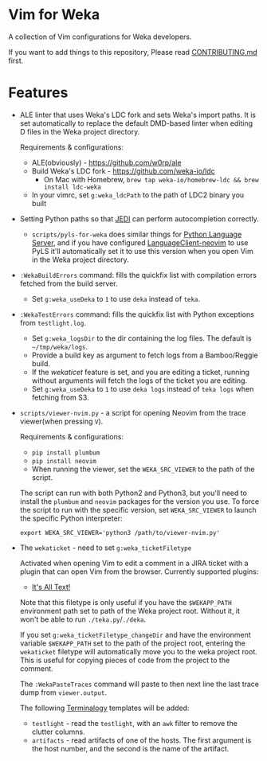 Vim for Weka
============

A collection of Vim configurations for Weka developers.

If you want to add things to this repository, Please read
[CONTRIBUTING.md](CONTRIBUTING.md) first.

Features
========

* ALE linter that uses Weka's LDC fork and sets Weka's import paths. It is set
  automatically to replace the default DMD-based linter when editing D files in
  the Weka project directory.

    Requirements & configurations:
    * ALE(obviously) - https://github.com/w0rp/ale
    * Build Weka's LDC fork - https://github.com/weka-io/ldc
      * On Mac with Homebrew, `brew tap weka-io/homebrew-ldc && brew install ldc-weka`
    * In your vimrc, set `g:weka_ldcPath` to the path of LDC2 binary you built

* Setting Python paths so that [JEDI](https://github.com/davidhalter/jedi-vim)
  can perform autocompletion correctly.

    * `scripts/pyls-for-weka` does similar things for [Python Language
      Server](https://github.com/palantir/python-language-server), and if you
      have configured
      [LanguageClient-neovim](https://github.com/autozimu/LanguageClient-neovim)
      to use PyLS it'll automatically set it to use this version when you open
      Vim in the Weka project directory.

* `:WekaBuildErrors` command: fills the quickfix list with compilation errors
  fetched from the build server.

    * Set `g:weka_useDeka` to `1` to use `deka` instead of `teka`.

* `:WekaTestErrors` command: fills the quickfix list with Python exceptions
  from `testlight.log`.

    * Set `g:weka_logsDir` to the dir containing the log files. The default is
      `~/tmp/weka/logs`.
    * Provide a build key as argument to fetch logs from a Bamboo/Reggie build.
    * If the _wekaticet_ feature is set, and you are editing a ticket, running
      without arguments will fetch the logs of the ticket you are editing.
    * Set `g:weka_useDeka` to `1` to use `deka logs` instead of `teka logs`
      when fetching from S3.

* `scripts/viewer-nvim.py` - a script for opening Neovim from the trace
  viewer(when pressing `V`).

    Requirements & configurations:
    * `pip install plumbum`
    * `pip install neovim`
    * When running the viewer, set the `WEKA_SRC_VIEWER` to the path of the
      script.

    The script can run with both Python2 and Python3, but you'll need to
    install the `plumbum` and `neovim` packages for the version you use. To
    force the script to run with the specific version, set `WEKA_SRC_VIEWER` to
    launch the specific Python interpreter:
    ```
    export WEKA_SRC_VIEWER='python3 /path/to/viewer-nvim.py'
    ```
* The `wekaticket` - need to set `g:weka_ticketFiletype`

    Activated when opening Vim to edit a comment in a JIRA ticket with a plugin
    that can open Vim from the browser. Currently supported plugins:
    * [It's All Text!](https://addons.mozilla.org/en-US/firefox/addon/its-all-text/)

    Note that this filetype is only useful if you have the `$WEKAPP_PATH`
    environment path set to path of the Weka project root. Without it, it won't
    be able to run `./teka.py`/`./deka`.

    If you set `g:weka_ticketFiletype_changeDir` and have the environment
    variable `$WEKAPP_PATH` set to the path of the project root, entering the
    `wekaticket` filetype will automatically move you to the weka project root.
    This is useful for copying pieces of code from the project to the comment.

    The `:WekaPasteTraces` command will paste to then next line the last trace
    dump from `viewer.output`.

    The following [Terminalogy](https://github.com/idanarye/vim-terminalogy)
    templates will be added:
    * `testlight` - read the `testlight`, with an `awk` filter to remove the
      clutter columns.
    * `artifacts` - read artifacts of one of the hosts. The first argument is
      the host number, and the second is the name of the artifact.
